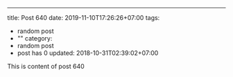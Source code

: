 ---
title: Post 640
date: 2019-11-10T17:26:26+07:00
tags:
  - random post
  - ""
category:
  - random post
  - post has 0
updated: 2018-10-31T02:39:02+07:00

This is content of post 640